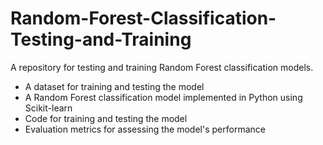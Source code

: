 # Random-Forest-Classification-Testing-and-Training
A repository for testing and training Random Forest classification models.

- A dataset for training and testing the model
- A Random Forest classification model implemented in Python using Scikit-learn
- Code for training and testing the model
- Evaluation metrics for assessing the model's performance

